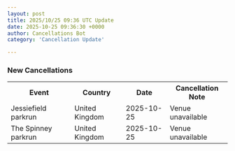 ```yaml
---
layout: post
title: 2025/10/25 09:36 UTC Update
date: 2025-10-25 09:36:30 +0000
author: Cancellations Bot
category: 'Cancellation Update'

---
```


<h3>New Cancellations</h3>
<div class='hscrollable'>
<table style='width: 100%'>
    <tr>
        <th>Event</th>
        <th>Country</th>
        <th>Date</th>
        <th>Cancellation Note</th>
    </tr>
    <tr>
        <td>Jessiefield parkrun</td>
        <td>United Kingdom</td>
        <td>2025-10-25</td>
        <td>Venue unavailable</td>
    </tr>
    <tr>
        <td>The Spinney parkrun</td>
        <td>United Kingdom</td>
        <td>2025-10-25</td>
        <td>Venue unavailable</td>
    </tr>
</table>
</div>
